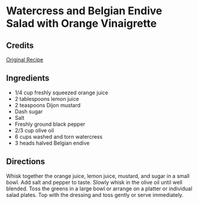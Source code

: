 # Watercress and Belgian Endive Salad with Orange Vinaigrette 

## Credits

[Original Recipe](http://www.perfectentertaining.com/page1077.html "http://www.perfectentertaining.com/page1077.html")

## Ingredients

- 1/4 cup freshly squeezed orange juice
- 2 tablespoons lemon juice
- 2 teaspoons Dijon mustard
- Dash sugar
- Salt
- Freshly ground black pepper
- 2/3 cup olive oil
- 6 cups washed and torn watercress
- 3 heads halved Belgian endive

## Directions

Whisk together the orange juice, lemon juice, mustard, and sugar in a small bowl. Add salt and pepper to taste. Slowly whisk in the olive oil until well blended. Toss the greens in a large bowl or arrange on a platter or individual salad plates. Top with the dressing and toss gently or serve immediately.

